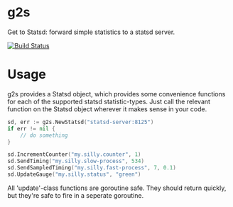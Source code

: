 # g2s

Get to Statsd: forward simple statistics to a statsd server.

[![Build Status][1]][2]

[1]: https://secure.travis-ci.org/peterbourgon/g2s.png
[2]: http://www.travis-ci.org/peterbourgon/g2s

# Usage

g2s provides a Statsd object, which provides some convenience functions for
each of the supported statsd statistic-types. Just call the relevant function
on the Statsd object wherever it makes sense in your code.

```go
sd, err := g2s.NewStatsd("statsd-server:8125")
if err != nil {
	// do something
}

sd.IncrementCounter("my.silly.counter", 1)
sd.SendTiming("my.silly.slow-process", 534)
sd.SendSampledTiming("my.silly.fast-process", 7, 0.1)
sd.UpdateGauge("my.silly.status", "green")
```

All 'update'-class functions are goroutine safe. They should return quickly,
but they're safe to fire in a seperate goroutine.
